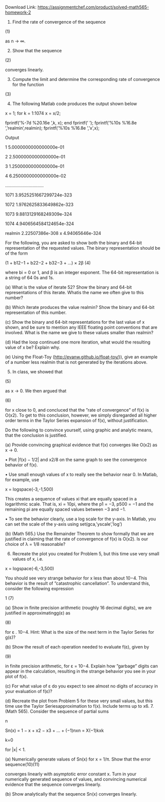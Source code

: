 Download Link: https://assignmentchef.com/product/solved-math565-homework-2
<br>
1.   Find the rate of convergence of the sequence

(1)

as n → ∞.

2.   Show that the sequence

(2)

converges linearly.

3.   Compute the limit and determine the corresponding rate of convergence for the function

(3)

4.   The following Matlab code produces the output shown below

x = 1; for k = 1:1074 x = x/2;

fprintf(’%-7d %20.16e
’,k, x); end fprintf(’
’); fprintf(’%10s %16.8e
’,’realmin’,realmin); fprintf(’%10s %16.8e
’,’x’,x);

Output

1                     5.0000000000000000e-01

2                     2.5000000000000000e-01

3                     1.2500000000000000e-01

4                     6.2500000000000000e-02

………………………….

1071            3.9525251667299724e-323

1072            1.9762625833649862e-323

1073            9.8813129168249309e-324

1074            4.9406564584124654e-324

realmin 2.22507386e-308 x 4.94065646e-324

For the following, you are asked to show both the binary and 64-bit representation of the requested values. The binary representation should be of the form

(1 + b12−1 + b22−2 + b32−3 + …) × 2β                                                                                  (4)

where bi = 0 or 1, and β is an integer exponent. The 64-bit representation is a string of 64 0s and 1s.

(a)   What is the value of iterate 52? Show the binary and 64-bit representations of this iterate. Whatis the name we often give to this number?

(b)   Which iterate produces the value realmin? Show the binary and 64-bit representation of this number.

(c)    Show the binary and 64-bit representations for the last value of x shown, and be sure to mention any IEEE floating point conventions that are involved. What is the name we give to these values smaller than realmin?

(d)   Had the loop continued one more iteration, what would the resulting value of x be? Explain why.

(e)   Using the Float-Toy (http://evanw.github.io/float-toy/)), give an example of a number less realmin that is not generated by the iterations above.

5.   In class, we showed that

(5)

as x → 0. We then argued that

(6)

for x close to 0, and concluced that the ”rate of convergence” of f(x) is O(x2). To get to this conclusion, however, we simply disregarded all higher order terms in the Taylor Series expansion of f(x), without justification.

Do the following to convince yourself, using graphic and analytic means, that the conclusion is justified.

(a)   Provide convincing graphical evidence that f(x) converges like O(x2) as x → 0.

•   Plot |f(x) − 1/2| and x2/8 on the same graph to see the convergence behavior of f(x).

•   Use small enough values of x to really see the behavior near 0. In Matlab, for example, use

x = logspace(-3,-1,500)

This creates a sequence of values xi that are equally spaced in a logarithmic scale. That is, xi = 10pi, where the p1 = −3, p500 = −1 and the remaining pi are equally spaced values between −3 and −1.

•   To see the behavior clearly, use a log scale for the y-axis. In Matlab, you can set the scale of the y-axis using set(gca,’yscale’,’log’)

(b)   (Math 565.) Use the Remainder Theorem to show formally that we are justified in claiming that the rate of convergence of f(x) is O(x2). Is our choice of λ = 1/8 reasonable?

6.   Recreate the plot you created for Problem 5, but this time use very small values of x, i.e.

x = logspace(-6,-3,500)

You should see very strange behavior for x less than about 10−4. This behavior is the result of ”catastrophic cancellation”. To understand this, consider the following expression

1                                               (7)

(a)   Show in finite precision arithmetic (roughly 16 decimal digits), we are justified in approximatingg(ε) as

(8)

for ε . 10−4. Hint: What is the size of the next term in the Taylor Series for g(ε)?

(b)   Show the result of each operation needed to evaluate f(ε), given by

(9)

in finite precision arithmetic, for ε = 10−4. Explain how ”garbage” digits can appear in the calculation, resulting in the strange behavior you see in your plot of f(x).

(c)    For what value of ε do you expect to see almost no digits of accuracy in your evaluation of f(ε)?

(d)   Recreate the plot from Problem 5 for these very small values, but this time use the Taylor Seriesapproximation to f(x). Include terms up to x6. 7. (Math 565). Consider the sequence of partial sums

n

Sn(x) = 1 − x + x2 − x3 + … + (−1)nxn = X(−1)kxk

k=0

for |x| &lt; 1.

(a) Numerically generate values of Sn(x) for x = 1/π. Show that the error sequence(10)(11)

converges linearly with asymptotic error constant x. Turn in your numerically generated sequence of values, and convincing numerical evidence that the sequence converges linearly.

(b) Show analytically that the sequence Sn(x) converges linearly.
